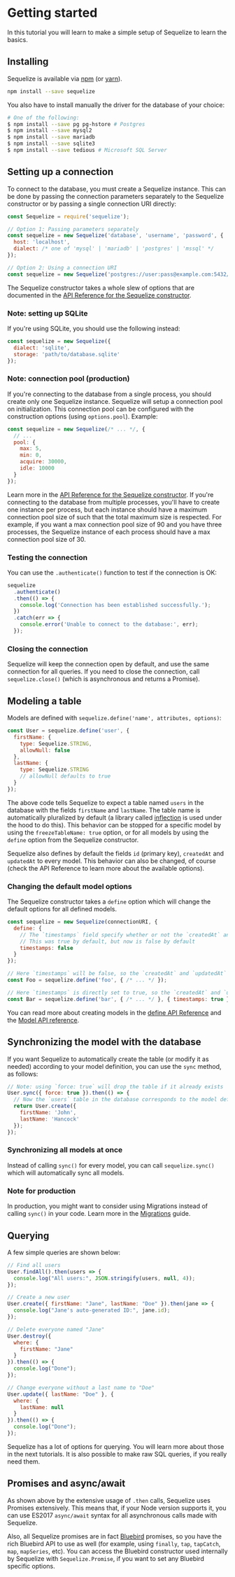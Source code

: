 # Getting started

In this tutorial you will learn to make a simple setup of Sequelize to learn the basics.

## Installing

Sequelize is available via [npm](https://www.npmjs.com/package/sequelize) (or [yarn](https://yarnpkg.com/package/sequelize)).

```sh
npm install --save sequelize
```

You also have to install manually the driver for the database of your choice:

```sh
# One of the following:
$ npm install --save pg pg-hstore # Postgres
$ npm install --save mysql2
$ npm install --save mariadb
$ npm install --save sqlite3
$ npm install --save tedious # Microsoft SQL Server
```

## Setting up a connection

To connect to the database, you must create a Sequelize instance. This can be done by passing the connection parameters separately to the Sequelize constructor or by passing a single connection URI directly:

```js
const Sequelize = require('sequelize');

// Option 1: Passing parameters separately
const sequelize = new Sequelize('database', 'username', 'password', {
  host: 'localhost',
  dialect: /* one of 'mysql' | 'mariadb' | 'postgres' | 'mssql' */
});

// Option 2: Using a connection URI
const sequelize = new Sequelize('postgres://user:pass@example.com:5432/dbname');
```

The Sequelize constructor takes a whole slew of options that are documented in the [API Reference for the Sequelize constructor](/class/lib/sequelize.js~Sequelize.html#instance-constructor-constructor).

### Note: setting up SQLite

If you're using SQLite, you should use the following instead:

```js
const sequelize = new Sequelize({
  dialect: 'sqlite',
  storage: 'path/to/database.sqlite'
});
```

### Note: connection pool (production)

If you're connecting to the database from a single process, you should create only one Sequelize instance. Sequelize will setup a connection pool on initialization. This connection pool can be configured with the construction options (using `options.pool`). Example:

```js
const sequelize = new Sequelize(/* ... */, {
  // ...
  pool: {
    max: 5,
    min: 0,
    acquire: 30000,
    idle: 10000
  }
});
```

Learn more in the [API Reference for the Sequelize constructor](/class/lib/sequelize.js~Sequelize.html#instance-constructor-constructor). If you're connecting to the database from multiple processes, you'll have to create one instance per process, but each instance should have a maximum connection pool size of such that the total maximum size is respected. For example, if you want a max connection pool size of 90 and you have three processes, the Sequelize instance of each process should have a max connection pool size of 30.

### Testing the connection

You can use the `.authenticate()` function to test if the connection is OK:

```js
sequelize
  .authenticate()
  .then(() => {
    console.log('Connection has been established successfully.');
  })
  .catch(err => {
    console.error('Unable to connect to the database:', err);
  });
```

### Closing the connection

Sequelize will keep the connection open by default, and use the same connection for all queries. If you need to close the connection, call `sequelize.close()` (which is asynchronous and returns a Promise).

## Modeling a table

Models are defined with `sequelize.define('name', attributes, options)`:

```js
const User = sequelize.define('user', {
  firstName: {
    type: Sequelize.STRING,
    allowNull: false
  },
  lastName: {
    type: Sequelize.STRING
    // allowNull defaults to true
  }
});
```

The above code tells Sequelize to expect a table named `users` in the database with the fields `firstName` and `lastName`. The table name is automatically pluralized by default (a library called [inflection](https://www.npmjs.com/package/inflection) is used under the hood to do this). This behavior can be stopped for a specific model by using the `freezeTableName: true` option, or for all models by using the `define` option from the Sequelize constructor.

Sequelize also defines by default the fields `id` (primary key), `createdAt` and `updatedAt` to every model. This behavior can also be changed, of course (check the API Reference to learn more about the available options).

### Changing the default model options

The Sequelize constructor takes a `define` option which will change the default options for all defined models.

```js
const sequelize = new Sequelize(connectionURI, {
  define: {
    // The `timestamps` field specify whether or not the `createdAt` and `updatedAt` fields will be created. 
    // This was true by default, but now is false by default
    timestamps: false
  }
});

// Here `timestamps` will be false, so the `createdAt` and `updatedAt` fields will not be created.
const Foo = sequelize.define('foo', { /* ... */ });

// Here `timestamps` is directly set to true, so the `createdAt` and `updatedAt` fields will be created.
const Bar = sequelize.define('bar', { /* ... */ }, { timestamps: true });
```

You can read more about creating models in the [define API Reference](/class/lib/sequelize.js~Sequelize.html#instance-method-define) and the [Model API reference](/class/lib/model.js~Model.html).

## Synchronizing the model with the database

If you want Sequelize to automatically create the table (or modify it as needed) according to your model definition, you can use the `sync` method, as follows:

```js
// Note: using `force: true` will drop the table if it already exists
User.sync({ force: true }).then(() => {
  // Now the `users` table in the database corresponds to the model definition
  return User.create({
    firstName: 'John',
    lastName: 'Hancock'
  });
});
```

### Synchronizing all models at once

Instead of calling `sync()` for every model, you can call `sequelize.sync()` which will automatically sync all models.

### Note for production

In production, you might want to consider using Migrations instead of calling `sync()` in your code. Learn more in the [Migrations](http://docs.sequelizejs.com/manual/migrations.html) guide.

## Querying

A few simple queries are shown below:

```js
// Find all users
User.findAll().then(users => {
  console.log("All users:", JSON.stringify(users, null, 4));
});

// Create a new user
User.create({ firstName: "Jane", lastName: "Doe" }).then(jane => {
  console.log("Jane's auto-generated ID:", jane.id);
});

// Delete everyone named "Jane"
User.destroy({
  where: {
    firstName: "Jane"
  }
}).then(() => {
  console.log("Done");
});

// Change everyone without a last name to "Doe"
User.update({ lastName: "Doe" }, {
  where: {
    lastName: null
  }
}).then(() => {
  console.log("Done");
});
```

Sequelize has a lot of options for querying. You will learn more about those in the next tutorials. It is also possible to make raw SQL queries, if you really need them.

## Promises and async/await

As shown above by the extensive usage of `.then` calls, Sequelize uses Promises extensively. This means that, if your Node version supports it, you can use ES2017 `async/await` syntax for all asynchronous calls made with Sequelize.

Also, all Sequelize promises are in fact [Bluebird](http://bluebirdjs.com) promises, so you have the rich Bluebird API to use as well (for example, using `finally`, `tap`, `tapCatch`, `map`, `mapSeries`, etc). You can access the Bluebird constructor used internally by Sequelize with `Sequelize.Promise`, if you want to set any Bluebird specific options.
